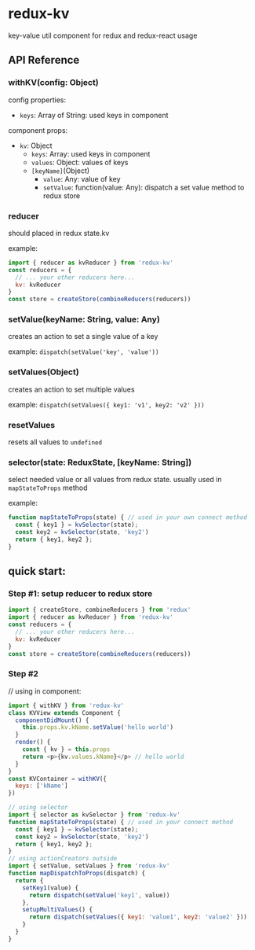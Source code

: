 # redux-kv
key-value util component for redux and redux-react usage

## API Reference

### withKV(config: Object)

config properties:
- `keys`: Array of String: used keys in component

component props:
- `kv`: Object
  - `keys`: Array: used keys in component
  - `values`: Object: values of keys
  - `[keyName]`\(Object)
    - `value`: Any: value of key
    - `setValue`: function(value: Any): dispatch a set value method to redux store

### reducer

should placed in redux state.kv

example:
```javascript
import { reducer as kvReducer } from 'redux-kv'
const reducers = {
  // ... your other reducers here...
  kv: kvReducer
}
const store = createStore(combineReducers(reducers))
```

### setValue(keyName: String, value: Any)

creates an action to set a single value of a key

example: `dispatch(setValue('key', 'value'))`

### setValues(Object)

creates an action to set multiple values

example: `dispatch(setValues({ key1: 'v1', key2: 'v2' }))`

### resetValues

resets all values to `undefined`

### selector(state: ReduxState, [keyName: String])

select needed value or all values from redux state.
usually used in `mapStateToProps` method

example:
```javascript
function mapStateToProps(state) { // used in your own connect method
  const { key1 } = kvSelector(state);
  const key2 = kvSelector(state, 'key2')
  return { key1, key2 };
}
```


## quick start:
### Step #1: setup reducer to redux store
```javascript
import { createStore, combineReducers } from 'redux'
import { reducer as kvReducer } from 'redux-kv'
const reducers = {
  // ... your other reducers here...
  kv: kvReducer
}
const store = createStore(combineReducers(reducers))
```

### Step #2
// using in component:
```javascript
import { withKV } from 'redux-kv'
class KVView extends Component {
  componentDidMount() {
    this.props.kv.kName.setValue('hello world')
  }
  render() {
    const { kv } = this.props
    return <p>{kv.values.kName}</p> // hello world
  }
}
const KVContainer = withKV({
  keys: ['kName']
})
```

```javascript
// using selector
import { selector as kvSelector } from 'redux-kv'
function mapStateToProps(state) { // used in your connect method
  const { key1 } = kvSelector(state);
  const key2 = kvSelector(state, 'key2')
  return { key1, key2 };
}
// using actionCreators outside
import { setValue, setValues } from 'redux-kv'
function mapDispatchToProps(dispatch) {
  return {
    setKey1(value) {
      return dispatch(setValue('key1', value))
    },
    setupMultiValues() {
      return dispatch(setValues({ key1: 'value1', key2: 'value2' }))
    }
  }
}
```
